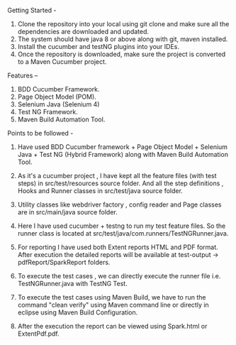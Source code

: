 Getting Started - 
1.	Clone the repository into your local using git clone and make sure all the dependencies are downloaded and updated.
2.	The system should have java 8 or above along with git, maven installed.
3.	Install the cucumber and testNG plugins into your IDEs.
4.	Once the repository is downloaded, make sure the project is converted to a Maven Cucumber project.

Features – 
1.	BDD Cucumber Framework.
2.	Page Object Model (POM).
3.	Selenium Java (Selenium 4)
4.	Test NG Framework.
5.	Maven Build Automation Tool.

Points to be followed - 
1.	Have used BDD Cucumber framework + Page Object Model + Selenium Java + Test NG (Hybrid Framework) along with Maven Build Automation Tool.

2.	As it's a cucumber project , I have kept all the feature files (with test steps) in src/test/resources source folder. And all the step definitions , Hooks and Runner classes in src/test/java source folder.

3.	Utility classes like webdriver factory , config reader and Page classes are in src/main/java source folder.

4.	Here I have used cucumber + testng to run my test feature files. So the runner class is located at src/test/java/com.runners/TestNGRunner.java.

5.	For reporting I have used both Extent reports HTML and PDF format. After execution the detailed reports will be available at test-output -> pdfReport/SparkReport folders.

6.	To execute the test cases , we can directly execute the runner file i.e. TestNGRunner.java with TestNG Test.

7.	To execute the test cases using Maven Build, we have to run the command "clean verify" using Maven command line or directly in eclipse using Maven Build Configuration.

8.	After the execution the report can be viewed using Spark.html or ExtentPdf.pdf.
